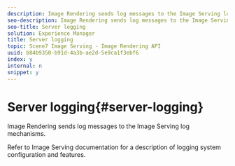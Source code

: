 ```yaml
---
description: Image Rendering sends log messages to the Image Serving log mechanisms.
seo-description: Image Rendering sends log messages to the Image Serving log mechanisms.
seo-title: Server logging
solution: Experience Manager
title: Server logging
topic: Scene7 Image Serving - Image Rendering API
uuid: b84b9350-b91d-4a3b-ae2d-5e9ca1f3ebf6
index: y
internal: n
snippet: y
---
```


# Server logging{#server-logging}

Image Rendering sends log messages to the Image Serving log mechanisms.

 Refer to Image Serving documentation for a description of logging system configuration and features. 

